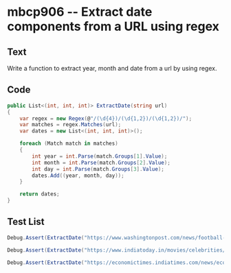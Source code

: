 # mbcp906 -- Extract date components from a URL using regex

## Text

Write a function to extract year, month and date from a url by using regex.

## Code

```csharp
public List<(int, int, int)> ExtractDate(string url) 
{
    var regex = new Regex(@"/(\d{4})/(\d{1,2})/(\d{1,2})/");
    var matches = regex.Matches(url);
    var dates = new List<(int, int, int)>();

    foreach (Match match in matches)
    {
        int year = int.Parse(match.Groups[1].Value);
        int month = int.Parse(match.Groups[2].Value);
        int day = int.Parse(match.Groups[3].Value);
        dates.Add((year, month, day));
    }

    return dates;
}
```

## Test List

```csharp
Debug.Assert(ExtractDate("https://www.washingtonpost.com/news/football-insider/wp/2016/09/02/odell-beckhams-fame-rests-on-one-stupid-little-ball-josh-norman-tells-author/").SequenceEqual(new Tuple<string, string, string>[] { Tuple.Create("2016", "09", "02") }));
```

```csharp
Debug.Assert(ExtractDate("https://www.indiatoday.in/movies/celebrities/story/wp/2020/11/03/odeof-sushant-singh-rajput-s-death-his-brother-in-law-shares-advice-for-fans-1749646/").SequenceEqual(new List<Tuple<string, string, string>> { Tuple.Create("2020", "11", "03") }));
```

```csharp
Debug.Assert(ExtractDate("https://economictimes.indiatimes.com/news/economy/2020/12/29/finance/pension-assets-under-pfrda-touch-rs-5-32-lakh-crore/articleshow/79736619.cms").SequenceEqual(new List<Tuple<string, string, string>> { Tuple.Create("2020", "12", "29") }));
```
